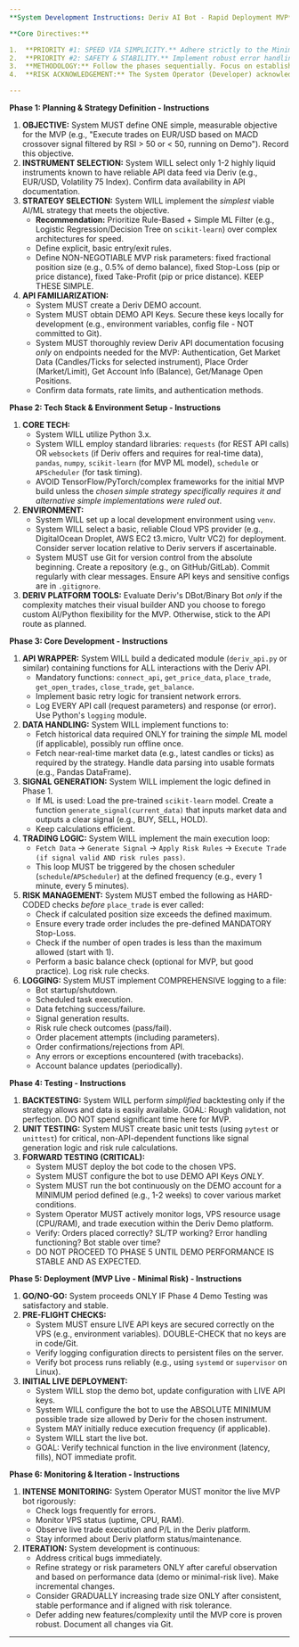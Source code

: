 ```yaml
---
**System Development Instructions: Deriv AI Bot - Rapid Deployment MVP**

**Core Directives:**

1.  **PRIORITY #1: SPEED VIA SIMPLICITY.** Adhere strictly to the Minimum Viable Product (MVP) scope. Defer *all* features, complex logic, or optimizations not absolutely essential for the basic, defined trading objective.
2.  **PRIORITY #2: SAFETY & STABILITY.** Implement robust error handling, comprehensive logging, and non-negotiable risk management from the outset. Extensive DEMO testing is MANDATORY before any live interaction. Live deployment starts with MINIMUM possible risk.
3.  **METHODOLOGY:** Follow the phases sequentially. Focus on establishing the core trading loop (Data -> Signal -> Risk -> Execute) reliably before expanding. Utilize standard, well-documented tools and libraries.
4.  **RISK ACKNOWLEDGEMENT:** The System Operator (Developer) acknowledges the inherent risks of automated trading. These instructions are technical guidelines; profitability is not guaranteed, and losses are possible. Compliance with Deriv.com terms and relevant regulations is mandatory.

---
```


**Phase 1: Planning & Strategy Definition - Instructions**

1.  **OBJECTIVE:** System MUST define ONE simple, measurable objective for the MVP (e.g., "Execute trades on EUR/USD based on MACD crossover signal filtered by RSI > 50 or < 50, running on Demo"). Record this objective.
2.  **INSTRUMENT SELECTION:** System WILL select only 1-2 highly liquid instruments known to have reliable API data feed via Deriv (e.g., EUR/USD, Volatility 75 Index). Confirm data availability in API documentation.
3.  **STRATEGY SELECTION:** System WILL implement the *simplest* viable AI/ML strategy that meets the objective.
    *   **Recommendation:** Prioritize Rule-Based + Simple ML Filter (e.g., Logistic Regression/Decision Tree on `scikit-learn`) over complex architectures for speed.
    *   Define explicit, basic entry/exit rules.
    *   Define NON-NEGOTIABLE MVP risk parameters: fixed fractional position size (e.g., 0.5% of demo balance), fixed Stop-Loss (pip or price distance), fixed Take-Profit (pip or price distance). KEEP THESE SIMPLE.
4.  **API FAMILIARIZATION:**
    *   System MUST create a Deriv DEMO account.
    *   System MUST obtain DEMO API Keys. Secure these keys locally for development (e.g., environment variables, config file - NOT committed to Git).
    *   System MUST thoroughly review Deriv API documentation focusing *only* on endpoints needed for the MVP: Authentication, Get Market Data (Candles/Ticks for selected instrument), Place Order (Market/Limit), Get Account Info (Balance), Get/Manage Open Positions.
    *   Confirm data formats, rate limits, and authentication methods.

**Phase 2: Tech Stack & Environment Setup - Instructions**

1.  **CORE TECH:**
    *   System WILL utilize Python 3.x.
    *   System WILL employ standard libraries: `requests` (for REST API calls) OR `websockets` (if Deriv offers and requires for real-time data), `pandas`, `numpy`, `scikit-learn` (for MVP ML model), `schedule` or `APScheduler` (for task timing).
    *   AVOID TensorFlow/PyTorch/complex frameworks for the initial MVP build unless the *chosen simple strategy specifically requires it and alternative simple implementations were ruled out*.
2.  **ENVIRONMENT:**
    *   System WILL set up a local development environment using `venv`.
    *   System WILL select a basic, reliable Cloud VPS provider (e.g., DigitalOcean Droplet, AWS EC2 t3.micro, Vultr VC2) for deployment. Consider server location relative to Deriv servers if ascertainable.
    *   System MUST use Git for version control from the absolute beginning. Create a repository (e.g., on GitHub/GitLab). Commit regularly with clear messages. Ensure API keys and sensitive configs are in `.gitignore`.
3.  **DERIV PLATFORM TOOLS:** Evaluate Deriv's DBot/Binary Bot *only* if the complexity matches their visual builder AND you choose to forego custom AI/Python flexibility for the MVP. Otherwise, stick to the API route as planned.

**Phase 3: Core Development - Instructions**

1.  **API WRAPPER:** System WILL build a dedicated module (`deriv_api.py` or similar) containing functions for ALL interactions with the Deriv API.
    *   Mandatory functions: `connect_api`, `get_price_data`, `place_trade`, `get_open_trades`, `close_trade`, `get_balance`.
    *   Implement basic retry logic for transient network errors.
    *   Log EVERY API call (request parameters) and response (or error). Use Python's `logging` module.
2.  **DATA HANDLING:** System WILL implement functions to:
    *   Fetch historical data required ONLY for training the *simple* ML model (if applicable), possibly run offline once.
    *   Fetch near-real-time market data (e.g., latest candles or ticks) as required by the strategy. Handle data parsing into usable formats (e.g., Pandas DataFrame).
3.  **SIGNAL GENERATION:** System WILL implement the logic defined in Phase 1.
    *   If ML is used: Load the pre-trained `scikit-learn` model. Create a function `generate_signal(current_data)` that inputs market data and outputs a clear signal (e.g., BUY, SELL, HOLD).
    *   Keep calculations efficient.
4.  **TRADING LOGIC:** System WILL implement the main execution loop:
    *   `Fetch Data` -> `Generate Signal` -> `Apply Risk Rules` -> `Execute Trade (if signal valid AND risk rules pass)`.
    *   This loop MUST be triggered by the chosen scheduler (`schedule`/`APScheduler`) at the defined frequency (e.g., every 1 minute, every 5 minutes).
5.  **RISK MANAGEMENT:** System MUST embed the following as HARD-CODED checks *before* `place_trade` is ever called:
    *   Check if calculated position size exceeds the defined maximum.
    *   Ensure every trade order includes the pre-defined MANDATORY Stop-Loss.
    *   Check if the number of open trades is less than the maximum allowed (start with 1).
    *   Perform a basic balance check (optional for MVP, but good practice). Log risk rule checks.
6.  **LOGGING:** System MUST implement COMPREHENSIVE logging to a file:
    *   Bot startup/shutdown.
    *   Scheduled task execution.
    *   Data fetching success/failure.
    *   Signal generation results.
    *   Risk rule check outcomes (pass/fail).
    *   Order placement attempts (including parameters).
    *   Order confirmations/rejections from API.
    *   Any errors or exceptions encountered (with tracebacks).
    *   Account balance updates (periodically).

**Phase 4: Testing - Instructions**

1.  **BACKTESTING:** System WILL perform *simplified* backtesting only if the strategy allows and data is easily available. GOAL: Rough validation, not perfection. DO NOT spend significant time here for MVP.
2.  **UNIT TESTING:** System MUST create basic unit tests (using `pytest` or `unittest`) for critical, non-API-dependent functions like signal generation logic and risk rule calculations.
3.  **FORWARD TESTING (CRITICAL):**
    *   System MUST deploy the bot code to the chosen VPS.
    *   System MUST configure the bot to use DEMO API Keys *ONLY*.
    *   System MUST run the bot continuously on the DEMO account for a MINIMUM period defined (e.g., 1-2 weeks) to cover various market conditions.
    *   System Operator MUST actively monitor logs, VPS resource usage (CPU/RAM), and trade execution within the Deriv Demo platform.
    *   Verify: Orders placed correctly? SL/TP working? Error handling functioning? Bot stable over time?
    *   DO NOT PROCEED TO PHASE 5 UNTIL DEMO PERFORMANCE IS STABLE AND AS EXPECTED.

**Phase 5: Deployment (MVP Live - Minimal Risk) - Instructions**

1.  **GO/NO-GO:** System proceeds ONLY IF Phase 4 Demo Testing was satisfactory and stable.
2.  **PRE-FLIGHT CHECKS:**
    *   System MUST ensure LIVE API keys are secured correctly on the VPS (e.g., environment variables). DOUBLE-CHECK that no keys are in code/Git.
    *   Verify logging configuration directs to persistent files on the server.
    *   Verify bot process runs reliably (e.g., using `systemd` or `supervisor` on Linux).
3.  **INITIAL LIVE DEPLOYMENT:**
    *   System WILL stop the demo bot, update configuration with LIVE API keys.
    *   System WILL configure the bot to use the ABSOLUTE MINIMUM possible trade size allowed by Deriv for the chosen instrument.
    *   System MAY initially reduce execution frequency (if applicable).
    *   System WILL start the live bot.
    *   GOAL: Verify technical function in the live environment (latency, fills), NOT immediate profit.

**Phase 6: Monitoring & Iteration - Instructions**

1.  **INTENSE MONITORING:** System Operator MUST monitor the live MVP bot rigorously:
    *   Check logs frequently for errors.
    *   Monitor VPS status (uptime, CPU, RAM).
    *   Observe live trade execution and P/L in the Deriv platform.
    *   Stay informed about Deriv platform status/maintenance.
2.  **ITERATION:** System development is continuous:
    *   Address critical bugs immediately.
    *   Refine strategy or risk parameters ONLY after careful observation and based on performance data (demo or minimal-risk live). Make incremental changes.
    *   Consider GRADUALLY increasing trade size ONLY after consistent, stable performance and if aligned with risk tolerance.
    *   Defer adding new features/complexity until the MVP core is proven robust. Document all changes via Git.
---